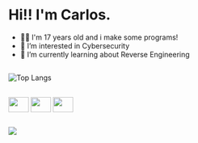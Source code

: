 # Hi!! I'm Carlos.

- 👨‍💻 I'm 17 years old and i make some programs!
- 👀 I’m interested in Cybersecurity
- 🌱 I’m currently learning about Reverse Engineering

##

![Top Langs](https://github-readme-stats.vercel.app/api/top-langs/?username=snlx22&layout=compact&theme=tokyonight)

##

<div style=display:inline;>
<img align="center" height="30" width="40" src="https://cdn.jsdelivr.net/gh/devicons/devicon@latest/icons/c/c-original.svg" /> 
  
<img align="center" height="30" width="40" src="https://cdn.jsdelivr.net/gh/devicons/devicon@latest/icons/python/python-original.svg" />

<img align="center" height="30" width="40" src="https://cdn.jsdelivr.net/gh/devicons/devicon@latest/icons/linux/linux-original.svg" />

</div>

##

<div style=display:inline;>
<img src="https://img.shields.io/badge/Kali_Linux-557C94?style=for-the-badge&logo=kali-linux&logoColor=white" target="_blank">
</div>
